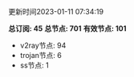 更新时间2023-01-11 07:34:19

**总订阅: 45**
**总节点: 701**
**有效节点: 101**
- v2ray节点: 94
- trojan节点: 6
- ss节点: 1
